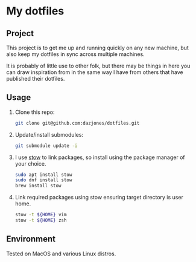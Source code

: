 # My dotfiles

## Project

This project is to get me up and running quickly on any new machine, but also keep my dotfiles in sync across multiple machines.

It is probably of little use to other folk, but there may be things in here you can draw inspiration from in the same way I have from others that have published their dotfiles.

## Usage

1. Clone this repo:

    ```sh
    git clone git@github.com:dazjones/dotfiles.git
    ```

2. Update/install submodules:

    ```sh 
    git submodule update -i
    ```

3. I use [stow](https://brandon.invergo.net/news/2012-05-26-using-gnu-stow-to-manage-your-dotfiles.html) to link packages, so install using the package manager of your choice.

    ```sh
    sudo apt install stow
    sudo dnf install stow
    brew install stow
    ```

4. Link required packages using stow ensuring target directory is user home.

    ```sh
    stow -t ${HOME} vim
    stow -t ${HOME} zsh
    ```
## Environment

Tested on MacOS and various Linux distros.
